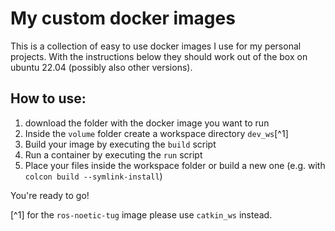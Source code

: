 # My custom docker images
This is a collection of easy to use docker images I use for my personal projects. With the instructions below they should work out of the box on ubuntu 22.04 (possibly also other versions).

## How to use:
1. download the folder with the docker image you want to run
2. Inside the `volume` folder create a workspace directory `dev_ws`[^1]
3. Build your image by executing the `build` script
4. Run a container by executing the `run` script
5. Place your files inside the workspace folder or build a new one (e.g. with `colcon build --symlink-install`)

You're ready to go!

[^1] for the `ros-noetic-tug` image please use `catkin_ws` instead.
